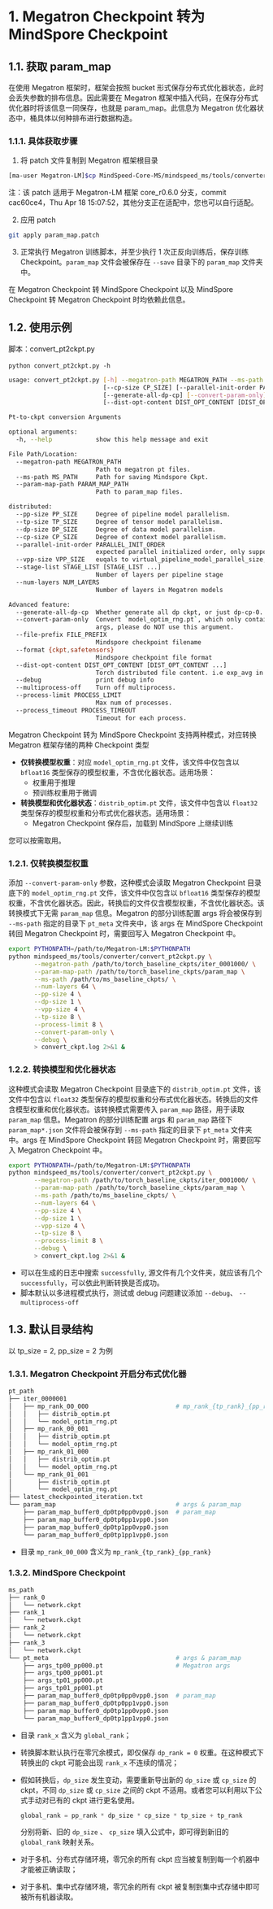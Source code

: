 # 1. Megatron Checkpoint 转为 MindSpore Checkpoint

## 1.1. 获取 param_map

在使用 Megatron 框架时，框架会按照 bucket 形式保存分布式优化器状态，此时会丢失参数的排布信息。因此需要在 Megatron 框架中插入代码，在保存分布式优化器时将该信息一同保存，也就是 param_map。此信息为 Megatron 优化器状态中，桶具体以何种排布进行数据构造。

### 1.1.1. 具体获取步骤

1. 将 patch 文件复制到 Megatron 框架根目录

```bash
[ma-user Megatron-LM]$cp MindSpeed-Core-MS/mindspeed_ms/tools/converter/patch/param_map.patch .
```

注：该 patch 适用于 Megatron-LM 框架 core_r0.6.0 分支，commit cac60ce4，Thu Apr 18 15:07:52，其他分支正在适配中，您也可以自行适配。

2. 应用 patch

```bash
git apply param_map.patch
```

3. 正常执行 Megatron 训练脚本，并至少执行 1 次正反向训练后，保存训练 Checkpoint。`param_map` 文件会被保存在 `--save` 目录下的 `param_map` 文件夹中。

在 Megatron Checkpoint 转 MindSpore Checkpoint 以及 MindSpore Checkpoint 转 Megatron Checkpoint 时均依赖此信息。

## 1.2. 使用示例

脚本：convert_pt2ckpt.py

​`python convert_pt2ckpt.py -h`​

```bash
usage: convert_pt2ckpt.py [-h] --megatron-path MEGATRON_PATH --ms-path MS_PATH [--param-map-path PARAM_MAP_PATH] [--pp-size PP_SIZE] [--tp-size TP_SIZE] [--dp-size DP_SIZE]
                          [--cp-size CP_SIZE] [--parallel-init-order PARALLEL_INIT_ORDER] [--vpp-size VPP_SIZE] [--stage-list STAGE_LIST [STAGE_LIST ...]] [--num-layers NUM_LAYERS]
                          [--generate-all-dp-cp] [--convert-param-only] [--file-prefix FILE_PREFIX] [--format {ckpt,safetensors}]
                          [--dist-opt-content DIST_OPT_CONTENT [DIST_OPT_CONTENT ...]] [--debug] [--multiprocess-off] [--process-limit PROCESS_LIMIT] [--process_timeout PROCESS_TIMEOUT]

Pt-to-ckpt conversion Arguments

optional arguments:
  -h, --help            show this help message and exit

File Path/Location:
  --megatron-path MEGATRON_PATH
                        Path to megatron pt files.
  --ms-path MS_PATH     Path for saving Mindspore Ckpt.
  --param-map-path PARAM_MAP_PATH
                        Path to param_map files.

distributed:
  --pp-size PP_SIZE     Degree of pipeline model parallelism.
  --tp-size TP_SIZE     Degree of tensor model parallelism.
  --dp-size DP_SIZE     Degree of data model parallelism.
  --cp-size CP_SIZE     Degree of context model parallelism.
  --parallel-init-order PARALLEL_INIT_ORDER
                        expected parallel initialized order, only support tp-cp-ep-dp-pp now
  --vpp-size VPP_SIZE   euqals to virtual_pipeline_model_parallel_size, vpp_size * num_layers_per_virtual_pipeline_stage == num_layers // pp_size
  --stage-list STAGE_LIST [STAGE_LIST ...]
                        Number of layers per pipeline stage
  --num-layers NUM_LAYERS
                        Number of layers in Megatron models

Advanced feature:
  --generate-all-dp-cp  Whether generate all dp ckpt, or just dp-cp-0.
  --convert-param-only  Convert `model_optim_rng.pt`, which only contains bf16 model parameter without optimizer; If you want to convert model with optimizer、optimizer scheduler and other
                        args, please do NOT use this argument.
  --file-prefix FILE_PREFIX
                        Mindspore checkpoint filename
  --format {ckpt,safetensors}
                        Mindspore checkpoint file format
  --dist-opt-content DIST_OPT_CONTENT [DIST_OPT_CONTENT ...]
                        Torch distributed file content. i.e exp_avg in Adam optimizer
  --debug               print debug info
  --multiprocess-off    Turn off multiprocess.
  --process-limit PROCESS_LIMIT
                        Max num of processes.
  --process_timeout PROCESS_TIMEOUT
                        Timeout for each process.
```

Megatron Checkpoint 转为 MindSpore Checkpoint 支持两种模式，对应转换 Megatron 框架存储的两种 Checkpoint 类型

- **仅转换模型权重**：对应 `model_optim_rng.pt` 文件，该文件中仅包含以 `bfloat16` 类型保存的模型权重，不含优化器状态。适用场景：
    - 权重用于推理
    - 预训练权重用于微调
- **转换模型和优化器状态**：`distrib_optim.pt` 文件，该文件中包含以 `float32` 类型保存的模型权重和分布式优化器状态。适用场景：
    - Megatron Checkpoint 保存后，加载到 MindSpore 上继续训练

您可以按需取用。

### 1.2.1. 仅转换模型权重

添加 `--convert-param-only` 参数，这种模式会读取 Megatron Checkpoint 目录底下的 `model_optim_rng.pt` 文件，该文件中仅包含以 `bfloat16` 类型保存的模型权重，不含优化器状态。因此，转换后的文件仅含模型权重，不含优化器状态。该转换模式下无需 `param_map` 信息。Megatron 的部分训练配置 args 将会被保存到 `--ms-path` 指定的目录下 `pt_meta` 文件夹中，该 args 在 MindSpore Checkpoint 转回 Megatron Checkpoint 时，需要回写入 Megatron Checkpoint 中。

```bash
export PYTHONPATH=/path/to/Megatron-LM:$PYTHONPATH
python mindspeed_ms/tools/converter/convert_pt2ckpt.py \
       --megatron-path /path/to/torch_baseline_ckpts/iter_0001000/ \
       --param-map-path /path/to/torch_baseline_ckpts/param_map \
       --ms-path /path/to/ms_baseline_ckpts/ \
       --num-layers 64 \
       --pp-size 4 \
       --dp-size 1 \
       --vpp-size 4 \
       --tp-size 8 \
       --process-limit 8 \
       --convert-param-only \
       --debug \
       > convert_ckpt.log 2>&1 &
```

### 1.2.2. 转换模型和优化器状态

这种模式会读取 Megatron Checkpoint 目录底下的 `distrib_optim.pt` 文件，该文件中包含以 `float32` 类型保存的模型权重和分布式优化器状态。转换后的文件含模型权重和优化器状态。该转换模式需要传入 `param_map` 路径，用于读取 `param_map` 信息。Megatron 的部分训练配置 args 和 `param_map` 路径下 `param_map*.json` 文件将会被保存到 `--ms-path` 指定的目录下 `pt_meta` 文件夹中。args 在 MindSpore Checkpoint 转回 Megatron Checkpoint 时，需要回写入 Megatron Checkpoint 中。

```bash
export PYTHONPATH=/path/to/Megatron-LM:$PYTHONPATH
python mindspeed_ms/tools/converter/convert_pt2ckpt.py \
       --megatron-path /path/to/torch_baseline_ckpts/iter_0001000/ \
       --param-map-path /path/to/torch_baseline_ckpts/param_map \
       --ms-path /path/to/ms_baseline_ckpts/ \
       --num-layers 64 \
       --pp-size 4 \
       --dp-size 1 \
       --vpp-size 4 \
       --tp-size 8 \
       --process-limit 8 \
       --debug \
       > convert_ckpt.log 2>&1 &
```

- 可以在生成的日志中搜索 `successfully`​, 源文件有几个文件夹，就应该有几个 `successfully`​，可以依此判断转换是否成功。
- 脚本默认以多进程模式执行，测试或 debug 问题建议添加 `--debug`​、 `--multiprocess-off`​

## 1.3. 默认目录结构

以 tp_size = 2, pp_size = 2 为例

### 1.3.1. Megatron Checkpoint 开启分布式优化器

```bash
pt_path
├── iter_0000001
│   ├── mp_rank_00_000                        # mp_rank_{tp_rank}_{pp_rank}
│   │   ├── distrib_optim.pt
│   │   └── model_optim_rng.pt
│   ├── mp_rank_00_001
│   │   ├── distrib_optim.pt
│   │   └── model_optim_rng.pt
│   ├── mp_rank_01_000
│   │   ├── distrib_optim.pt
│   │   └── model_optim_rng.pt
│   └── mp_rank_01_001
│       ├── distrib_optim.pt
│       └── model_optim_rng.pt
├── latest_checkpointed_iteration.txt
└── param_map                                 # args & param_map
    ├── param_map_buffer0_dp0tp0pp0vpp0.json  # param_map
    ├── param_map_buffer0_dp0tp0pp1vpp0.json
    ├── param_map_buffer0_dp0tp1pp0vpp0.json
    └── param_map_buffer0_dp0tp1pp1vpp0.json
```

- 目录 `mp_rank_00_000` 含义为 `mp_rank_{tp_rank}_{pp_rank}`

### 1.3.2. MindSpore Checkpoint

```bash
ms_path
├── rank_0
│   └── network.ckpt
├── rank_1
│   └── network.ckpt
├── rank_2
│   └── network.ckpt
├── rank_3
│   └── network.ckpt
└── pt_meta                                   # args & param_map
    ├── args_tp00_pp000.pt                    # Megatron args
    ├── args_tp00_pp001.pt
    ├── args_tp01_pp000.pt
    ├── args_tp01_pp001.pt
    ├── param_map_buffer0_dp0tp0pp0vpp0.json  # param_map
    ├── param_map_buffer0_dp0tp0pp1vpp0.json
    ├── param_map_buffer0_dp0tp1pp0vpp0.json
    └── param_map_buffer0_dp0tp1pp1vpp0.json
```

- 目录 `rank_x` 含义为 `global_rank`；
- 转换脚本默认执行在零冗余模式，即仅保存 `dp_rank = 0` 权重。在这种模式下转换出的 ckpt 可能会出现 `rank_x` 不连续的情况；
- 假如转换后，`dp_size` 发生变动，需要重新导出新的 `dp_size` 或 `cp_size` 的 ckpt，不同 `dp_size` 或 `cp_size` 之间的 ckpt 不适用。或者您可以利用以下公式手动对已有的 ckpt 进行更名使用。

    ```python
    global_rank = pp_rank * dp_size * cp_size * tp_size + tp_rank
    ```

    分别将新、旧的 `dp_size` 、 `cp_size` 填入公式中，即可得到新旧的 `global_rank` 映射关系。
- 对于多机、分布式存储环境，零冗余的所有 ckpt 应当被复制到每一个机器中才能被正确读取；
- 对于多机、集中式存储环境，零冗余的所有 ckpt 被复制到集中式存储中即可被所有机器读取。